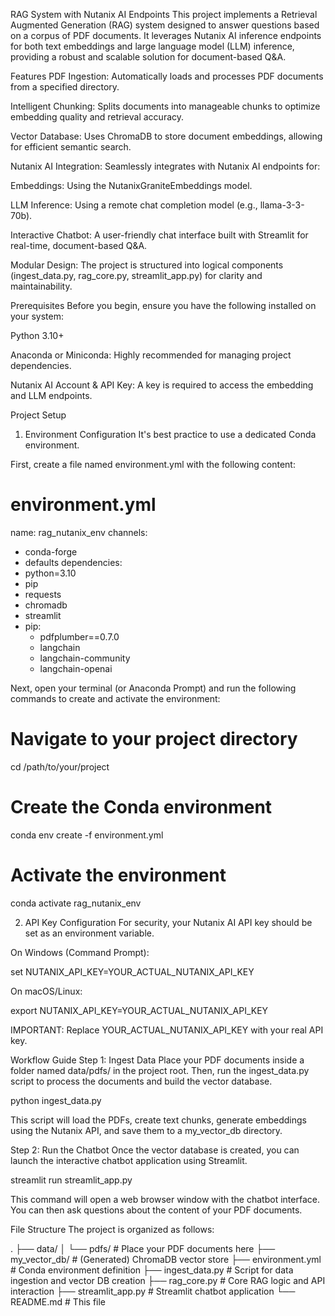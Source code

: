 RAG System with Nutanix AI Endpoints
This project implements a Retrieval Augmented Generation (RAG) system designed to answer questions based on a corpus of PDF documents. It leverages Nutanix AI inference endpoints for both text embeddings and large language model (LLM) inference, providing a robust and scalable solution for document-based Q&A.

Features
PDF Ingestion: Automatically loads and processes PDF documents from a specified directory.

Intelligent Chunking: Splits documents into manageable chunks to optimize embedding quality and retrieval accuracy.

Vector Database: Uses ChromaDB to store document embeddings, allowing for efficient semantic search.

Nutanix AI Integration: Seamlessly integrates with Nutanix AI endpoints for:

Embeddings: Using the NutanixGraniteEmbeddings model.

LLM Inference: Using a remote chat completion model (e.g., llama-3-3-70b).

Interactive Chatbot: A user-friendly chat interface built with Streamlit for real-time, document-based Q&A.

Modular Design: The project is structured into logical components (ingest_data.py, rag_core.py, streamlit_app.py) for clarity and maintainability.

Prerequisites
Before you begin, ensure you have the following installed on your system:

Python 3.10+

Anaconda or Miniconda: Highly recommended for managing project dependencies.

Nutanix AI Account & API Key: A key is required to access the embedding and LLM endpoints.

Project Setup
1. Environment Configuration
It's best practice to use a dedicated Conda environment.

First, create a file named environment.yml with the following content:

# environment.yml
name: rag_nutanix_env
channels:
  - conda-forge
  - defaults
dependencies:
  - python=3.10
  - pip
  - requests
  - chromadb
  - streamlit
  - pip:
    - pdfplumber==0.7.0
    - langchain
    - langchain-community
    - langchain-openai


Next, open your terminal (or Anaconda Prompt) and run the following commands to create and activate the environment:

# Navigate to your project directory
cd /path/to/your/project

# Create the Conda environment
conda env create -f environment.yml

# Activate the environment
conda activate rag_nutanix_env


2. API Key Configuration
For security, your Nutanix AI API key should be set as an environment variable.

On Windows (Command Prompt):

set NUTANIX_API_KEY=YOUR_ACTUAL_NUTANIX_API_KEY


On macOS/Linux:

export NUTANIX_API_KEY=YOUR_ACTUAL_NUTANIX_API_KEY


IMPORTANT: Replace YOUR_ACTUAL_NUTANIX_API_KEY with your real API key.

Workflow Guide
Step 1: Ingest Data
Place your PDF documents inside a folder named data/pdfs/ in the project root. Then, run the ingest_data.py script to process the documents and build the vector database.

python ingest_data.py


This script will load the PDFs, create text chunks, generate embeddings using the Nutanix API, and save them to a my_vector_db directory.

Step 2: Run the Chatbot
Once the vector database is created, you can launch the interactive chatbot application using Streamlit.

streamlit run streamlit_app.py


This command will open a web browser window with the chatbot interface. You can then ask questions about the content of your PDF documents.

File Structure
The project is organized as follows:

.
├── data/
│   └── pdfs/             # Place your PDF documents here
├── my_vector_db/         # (Generated) ChromaDB vector store
├── environment.yml       # Conda environment definition
├── ingest_data.py        # Script for data ingestion and vector DB creation
├── rag_core.py           # Core RAG logic and API interaction
├── streamlit_app.py      # Streamlit chatbot application
└── README.md             # This file

